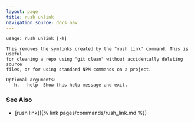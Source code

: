 ```yaml
---
layout: page
title: rush unlink
navigation_source: docs_nav
---
```


```
usage: rush unlink [-h]

This removes the symlinks created by the "rush link" command. This is useful
for cleaning a repo using "git clean" without accidentally deleting source
files, or for using standard NPM commands on a project.

Optional arguments:
  -h, --help  Show this help message and exit.
```

### See Also

- [rush link]({% link pages/commands/rush_link.md %})
